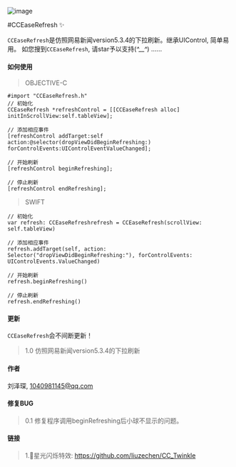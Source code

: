 ![image](https://github.com/liuzechen/CCEaseRefresh/raw/master/CCEaseRefresh.gif)

#CCEaseRefresh :sparkles:

`CCEaseRefresh`是仿照网易新闻version5.3.4的下拉刷新。继承UIControl, 简单易用。
如您搜到`CCEaseRefresh`, 请star予以支持(*^__^*) ……

#### 如何使用
> OBJECTIVE-C
```
#import "CCEaseRefresh.h"
// 初始化
CCEaseRefresh *refreshControl = [[CCEaseRefresh alloc] initInScrollView:self.tableView];

// 添加相应事件
[refreshControl addTarget:self action:@selector(dropViewDidBeginRefreshing:) forControlEvents:UIControlEventValueChanged];

// 开始刷新
[refreshControl beginRefreshing];

// 停止刷新
[refreshControl endRefreshing];
```	

> SWIFT
```	
// 初始化
var refresh: CCEaseRefreshrefresh = CCEaseRefresh(scrollView: self.tableView)

// 添加相应事件
refresh.addTarget(self, action: Selector("dropViewDidBeginRefreshing:"), forControlEvents: UIControlEvents.ValueChanged)

// 开始刷新
refresh.beginRefreshing()

// 停止刷新
refresh.endRefreshing()
```	
#### 更新
`CCEaseRefresh`会不间断更新！
> 1.0 仿照网易新闻version5.3.4的下拉刷新

#### 作者 
刘泽琛, 1040981145@qq.com

#### 修复BUG
> 0.1 修复程序调用beginRefreshing后小球不显示的问题。

#### 链接
> 1.🌟星光闪烁特效: https://github.com/liuzechen/CC_Twinkle
